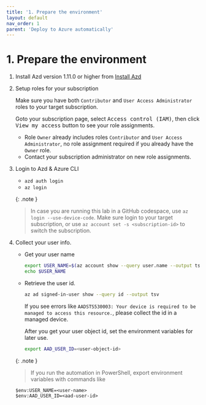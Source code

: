 ```yaml
---
title: '1. Prepare the environment'
layout: default
nav_order: 1
parent: 'Deploy to Azure automatically'
---
```


# 1. Prepare the environment

1. Install Azd version 1.11.0 or higher from [Install Azd](https://learn.microsoft.com/en-us/azure/developer/azure-developer-cli/install-azd)

1. Setup roles for your subscription

   Make sure you have both `Contributor` and `User Access Administrator` roles to your target subscription.

   Goto your subscription page, select <kbd>Access control (IAM)</kbd>, then click <kbd>View my access</kbd> button to see your role assignments.

   - Role `Owner` already includes roles `Contributor` and `User Access Administrator`, no role assignment required if you already have the `Owner` role.
   - Contact your subscription administrator on new role assignments.

1. Login to Azd & Azure CLI
   - `azd auth login`
   - `az login`

   {: .note }
   > In case you are running this lab in a GitHub codespace, use `az login --use-device-code`.
   > Make sure login to your target subscription, or use `az account set -s <subscription-id>` to switch the subscription.

1. Collect your user info.

   - Get your user name

      ```bash
      export USER_NAME=$(az account show --query user.name --output tsv)
      echo $USER_NAME
      ```

   - Retrieve the user id.

      ```bash
      az ad signed-in-user show --query id --output tsv
      ```

     If you see errors like `AADSTS530003: Your device is required to be managed to access this resource.`, please collect the id in a managed device.

     After you get your user object id, set the environment variables for later use.

      ```bash
      export AAD_USER_ID=<user-object-id>
      ```

   {: .note }
   > If you run the automation in PowerShell, export environment variables with commands like
   ```pwsh
   $env:USER_NAME=<user-name>
   $env:AAD_USER_ID=<aad-user-id>
   ```
